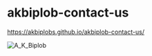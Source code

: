 # akbiplob-contact-us
https://akbiplobs.github.io/akbiplob-contact-us/

![A_K_Biplob](https://github.com/user-attachments/assets/15908082-853f-4140-8ca9-8655bc2a428a)
